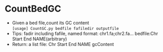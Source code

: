 # CountBedGC
* Given a bed file,count its GC content </br>
```[usage] CountGC.py bedfile fafiledir outputfile```
* Tips: fadir including fafile, named format: chr1.fa;chr2.fa...
      bedfile:Chr Start End NAME(arbitrary)
* Return: a list file: Chr Start End NAME gcContent
